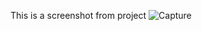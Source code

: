 This is a screenshot from project
![Capture](https://user-images.githubusercontent.com/75880393/128078274-b217c763-15d8-4ec0-ae84-ae9e211a6507.PNG)

